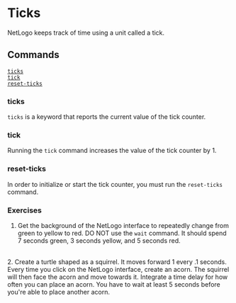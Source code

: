 # Ticks
NetLogo keeps track of time using a unit called a tick.

## Commands
[`ticks`](#ticks) <br/>
[`tick`](#tick) <br/>
[`reset-ticks`](#reset-ticks)

### ticks
`ticks` is a keyword that reports the current value of the tick counter.

### tick
Running the `tick` command increases the value of the tick counter by 1.

### reset-ticks
In order to initialize or start the tick counter, you must run the `reset-ticks` command.

### Exercises
1. Get the background of the NetLogo interface to repeatedly change from green to yellow to red. DO NOT use the `wait` command. It should spend 7 seconds green, 3 seconds yellow, and 5 seconds red.
<br/>
2. Create a turtle shaped as a squirrel. It moves forward 1 every .1 seconds. Every time you click on the NetLogo interface, create an acorn. The squirrel will then face the acorn and move towards it. Integrate a time delay for how often you can place an acorn. You have to wait at least 5 seconds before you're able to place another acorn.

